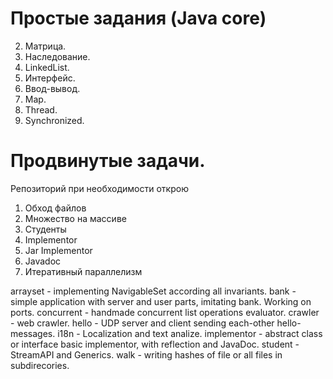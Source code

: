 # Простые задания (Java core)
2. Матрица.
3. Наследование.
4. LinkedList.
5. Интерфейс.
6. Ввод-вывод.
7. Map.
8. Thread.
9. Synchronized.

# Продвинутые задачи. 
Репозиторий при необходимости открою
1. Обход файлов
2. Множество на массиве
3. Студенты
4. Implementor
5. Jar Implementor
6. Javadoc
7. Итеративный параллелизм

arrayset - implementing NavigableSet according all invariants.
bank - simple application with server and user parts, imitating bank. Working on ports.
concurrent - handmade concurrent list operations evaluator.
crawler - web crawler.
hello - UDP server and client sending each-other hello-messages.
i18n - Localization and text analize.
implementor - abstract class or interface basic implementor, with reflection and JavaDoc.
student - StreamAPI and Generics.
walk - writing hashes of file or all files in subdirecories.
